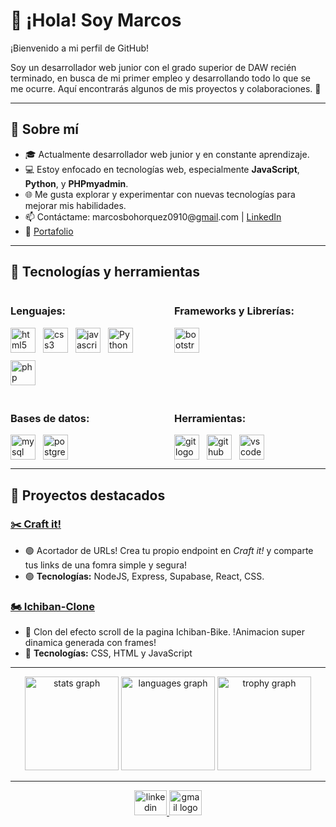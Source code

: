 # 👋 ¡Hola! Soy Marcos

¡Bienvenido a mi perfil de GitHub! 

Soy un desarrollador web junior con el grado superior de DAW recién terminado, en busca de mi primer empleo y desarrollando todo lo que se me ocurre. Aquí encontrarás algunos de mis proyectos y colaboraciones. 🚀

---

## 💼 Sobre mí
- 🎓 Actualmente desarrollador web junior y en constante aprendizaje.
- 💻 Estoy enfocado en tecnologías web, especialmente **JavaScript**, **Python**, y **PHPmyadmin**.
- 🌐 Me gusta explorar y experimentar con nuevas tecnologías para mejorar mis habilidades.
- 📫 Contáctame: marcosbohorquez0910@[gmail](mailto:marcosbohorquez0910@gmail.com).com | [LinkedIn](www.linkedin.com/in/Marcos-Bohórquez-513b71338)
- 📁 [Portafolio](https://albertcastro.vercel.app/)

---

## 🔧 Tecnologías y herramientas

<div style="display: grid; grid-template-columns: repeat(2, 1fr); gap: 20px;">

  <div>
    <h3>Lenguajes:</h3>
    <div align="left" style="display: flex; flex-wrap: wrap; gap: 12px;">
      <img src="https://cdn.jsdelivr.net/gh/devicons/devicon/icons/html5/html5-original.svg" height="40" alt="html5 logo" />
      <img src="https://cdn.jsdelivr.net/gh/devicons/devicon/icons/css3/css3-original.svg" height="40" alt="css3 logo" />
      <img src="https://cdn.jsdelivr.net/gh/devicons/devicon/icons/javascript/javascript-original.svg" height="40" alt="javascript logo" />
      <img src="https://cdn.jsdelivr.net/gh/devicons/devicon/icons/python/python-original.svg" height="40" alt="Python logo" />
      <img src="https://cdn.jsdelivr.net/gh/devicons/devicon/icons/php/php-original.svg" height="40" alt="php logo" />
    </div>
  </div>

  <div>
    <h3>Frameworks y Librerías:</h3>
    <div align="left" style="display: flex; flex-wrap: wrap; gap: 12px;">
      <img src="https://cdn.jsdelivr.net/gh/devicons/devicon/icons/bootstrap/bootstrap-original.svg" height="40" alt="bootstrap logo" />
    </div>
  </div>

  <div>
    <h3>Bases de datos:</h3>
    <div align="left" style="display: flex; flex-wrap: wrap; gap: 12px;">
      <img src="https://cdn.jsdelivr.net/gh/devicons/devicon/icons/mysql/mysql-original.svg" height="40" alt="mysql logo" />
      <img src="https://cdn.jsdelivr.net/gh/devicons/devicon/icons/postgresql/postgresql-original.svg" height="40" alt="postgresql logo" />
    </div>
  </div>

  <div>
    <h3>Herramientas:</h3>
    <div align="left" style="display: flex; flex-wrap: wrap; gap: 12px;">
      <img src="https://cdn.jsdelivr.net/gh/devicons/devicon/icons/git/git-original.svg" height="40" alt="git logo" />
      <img src="https://cdn.jsdelivr.net/gh/devicons/devicon/icons/github/github-original.svg" height="40" alt="github logo" />
      <img src="https://cdn.jsdelivr.net/gh/devicons/devicon/icons/vscode/vscode-original.svg" height="40" alt="vscode logo" />
    </div>
  </div>

</div>

---

## 📌 Proyectos destacados
### [✂️ Craft it!](https://craftit.vercel.app)
- 🟢 Acortador de URLs! Crea tu propio endpoint en *Craft it!* y comparte tus links de una fomra simple y segura!
- 🟢 **Tecnologías:** NodeJS, Express, Supabase, React, CSS.

### [🏍 Ichiban-Clone](https://ichiban-clone.netlify.app/)
- 🔴 Clon del efecto scroll de la pagina Ichiban-Bike. !Animacion super dinamica generada con frames!
- 🔴 **Tecnologías:** CSS, HTML y JavaScript

---

<div align="center">
  <img src="https://github-readme-stats.vercel.app/api?username=beruzdev&hide_title=true&hide_rank=false&show_icons=true&include_all_commits=true&count_private=true&disable_animations=false&theme=github_dark&locale=en&hide_border=true&order=1" height="150" alt="stats graph"  />
  <img src="https://github-readme-stats.vercel.app/api/top-langs?username=beruzdev&locale=en&hide_title=true&layout=compact&card_width=320&langs_count=10&theme=github_dark&hide_border=true&order=2" height="150" alt="languages graph"  />
  <img src="https://github-profile-trophy.vercel.app?username=beruzdev&theme=darkhub&column=1&row=1&margin-w=8&margin-h=8&no-bg=true&no-frame=true&order=4" height="150" alt="trophy graph"  />
</div>

---

<div align="center">
  <a href="www.linkedin.com/in/Marcos-Bohórquez-513b71338" target="_blank">
    <img src="https://raw.githubusercontent.com/maurodesouza/profile-readme-generator/master/src/assets/icons/social/linkedin/default.svg" width="52" height="40" alt="linkedin logo"  />
  </a>
  <a href="www.marcosbohorquez0910@gmail.com" target="_blank">
    <img src="https://raw.githubusercontent.com/maurodesouza/profile-readme-generator/master/src/assets/icons/social/gmail/default.svg" width="52" height="40" alt="gmail logo"  />
  </a>
</div>
